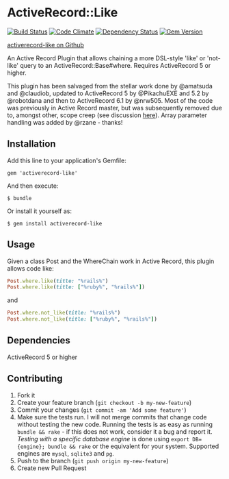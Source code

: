 # ActiveRecord::Like

[![Build Status](https://travis-ci.org/ReneB/activerecord-like.png?branch=master)](https://travis-ci.org/ReneB/activerecord-like)
[![Code Climate](https://codeclimate.com/github/ReneB/activerecord-like.png)](https://codeclimate.com/github/ReneB/activerecord-like)
[![Dependency Status](https://gemnasium.com/ReneB/activerecord-like.png)](https://gemnasium.com/ReneB/activerecord-like)
[![Gem Version](https://badge.fury.io/rb/activerecord-like.png)](http://badge.fury.io/rb/activerecord-like)

[activerecord-like on Github](https://github.com/ReneB/activerecord-like)

An Active Record Plugin that allows chaining a more DSL-style 'like' or 'not-like' query to an ActiveRecord::Base#where. Requires ActiveRecord 5 or higher.

This plugin has been salvaged from the stellar work done by @amatsuda and @claudiob, updated to ActiveRecord 5 by @PikachuEXE and 5.2 by @robotdana and then to ActiveRecord 6.1 by @nrw505. Most of the code was previously in Active Record master, but was subsequently removed due to, amongst other, scope creep (see discussion [here](https://github.com/rails/rails/commit/8d02afeaee8993bd0fde69687fdd9bf30921e805)).
Array parameter handling was added by @rzane - thanks!

## Installation

Add this line to your application's Gemfile:

    gem 'activerecord-like'

And then execute:

    $ bundle

Or install it yourself as:

    $ gem install activerecord-like

## Usage

Given a class Post and the WhereChain work in Active Record, this plugin allows code like:

```ruby
Post.where.like(title: "%rails%")
Post.where.like(title: ["%ruby%", "%rails%"])
```

and

```ruby
Post.where.not_like(title: "%rails%")
Post.where.not_like(title: ["%ruby%", "%rails%"])
```

## Dependencies
ActiveRecord 5 or higher

## Contributing

1. Fork it
2. Create your feature branch (`git checkout -b my-new-feature`)
3. Commit your changes (`git commit -am 'Add some feature'`)
4. Make sure the tests run. I will not merge commits that change code without testing the new code. Running the tests is as easy as running `bundle && rake` - if this does not work, consider it a bug and report it. *Testing with a specific database engine* is done using `export DB={engine}; bundle && rake` or the equivalent for your system. Supported engines are `mysql`, `sqlite3` and `pg`.
5. Push to the branch (`git push origin my-new-feature`)
6. Create new Pull Request

